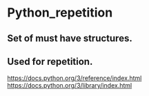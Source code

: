 # Python_repetition
## Set of must have structures.
## Used for repetition.
https://docs.python.org/3/reference/index.html
https://docs.python.org/3/library/index.html

